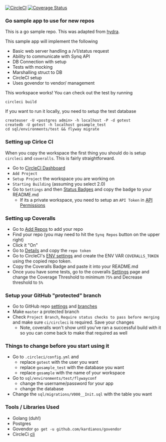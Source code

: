 [![CircleCI](https://circleci.com/gh/SYNQfm/gosample.svg?style=svg&circle-token=a16459f5ae854e258ed0876ab8c4d1fdb14c7679)](https://circleci.com/gh/SYNQfm/gosample)
[![Coverage Status](https://coveralls.io/repos/github/SYNQfm/gosample/badge.svg?branch=master&1)](https://coveralls.io/github/SYNQfm/gosample?branch=master)

### Go sample app to use for new repos

This is a go sample repo.  This was adapted from [hydra](https://github.com/SYNQfm/hydra).

This sample app will implement the following

* Basic web server handling a /v1/status request
* Ability to communicate with Synq API
* DB Connection with setup
* Tests with mocking
* Marshalling struct to DB
* CircleCI setup
* Uses govendor to vendor/ management

This workspace works!  You can check out the test by running

`circleci build`

If you want to run it locally, you need to setup the test database

```
createuser -U <postgres admin> -h localhost -P -d gotest
createdb -U gotest -h localhost gosample_test
cd sql/environments/test && flyway migrate
```

### Setting up Cirlce CI

When you copy the workspace the first thing you should do is setup `circleci` and `coveralls`.  This is fairly straightforward.

* Go to [CircleCI Dashboard](https://circleci.com/projects/gh/SYNQfm)
* `Add Project`
* `Setup Project` the workspace you are working on
* `Starting Building` (assuming you select 2.0)
* Go to `Settings` and then [Status Badges](https://circleci.com/gh/SYNQfm/gosample/edit#badges) and copy the badge to your README.md
  * If its a private workspace, you need to setup an `API Token` in [API Permissions](https://circleci.com/gh/SYNQfm/gosample/edit#api)

### Setting up Coveralls

* Go to [Add Repos](https://coveralls.io/repos/new) to add your repo
* Find your repo (you may need to hit the `Synq Repos` button on the upper right)
* Click it "On"
* Go to [Details](https://coveralls.io/github/SYNQfm/gosample) and copy the `repo token`
* Go to CircleCI's [ENV settings]((https://circleci.com/gh/SYNQfm/gosample/edit#env-vars))  and create the ENV VAR `COVERALLS_TOKEN` using the copied repo token.
* Copy the Coveralls Badge and paste it into your README.md
* Once yuou have some tests, go to the coveralls [Settings](https://coveralls.io/github/SYNQfm/gosample/settings) page and change the Coverage Threshold to minimum `75%` and Decrease threshold to `5%`

### Setup your GitHub "protected" branch

* Go to GitHub repo [settings](https://github.com/SYNQfm/gosample/settings) and [branches](https://github.com/SYNQfm/gosample/settings/branches)
* Make `master` a protected branch
* Check `Project Branch`, `Require status checks to pass before merging` and make sure `ci/circleci` is required.  Save your changes
  * Note, coveralls won't show until you've ran a successful build with it so you can come back to make that required as well

### Things to change before you start using it

* Go to `.circleci/config.yml` and 
  * replace `gotest` with the user you want
  * replace `gosample_test` with the database you want
  * replace `gosample` with the name of your workspace
* Go to `sql/environments/test/flywayconf`
  * change the username/password for your app
  * change the database
* Change the `sql/migrations/V000__Init.sql` with the table you want

### Tools / Libraries Used

* Golang (duh!)
* Postgres
* Govendor `go get -u github.com/kardianos/govendor`
* CircleCi [cli](https://circleci.com/docs/2.0/local-jobs/)
